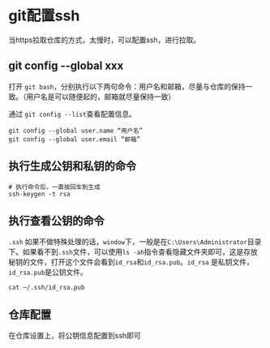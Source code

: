 # git配置ssh

当https拉取仓库的方式，太慢时，可以配置ssh，进行拉取。

## git config --global xxx

打开 `git bash`，分别执行以下两句命令：用户名和邮箱，尽量与仓库的保持一致。（用户名是可以随便起的，邮箱就尽量保持一致）

通过 `git config --list`查看配置信息。

```shell
git config --global user.name “用户名”
git config --global user.email “邮箱”
```

## 执行生成公钥和私钥的命令

```shell
# 执行命令后，一直按回车到生成
ssh-keygen -t rsa
```

## 执行查看公钥的命令

`.ssh` 如果不做特殊处理的话，`window`下，一般是在`C:\Users\Administrator`目录下。如果看不到`.ssh`文件，可以使用`ls -ah`指令查看隐藏文件夹即可，这是存放秘钥的文件，打开这个文件会看到`id_rsa`和`id_rsa.pub`。`id_rsa` 是私钥文件，`id_rsa.pub`是公钥文件。

```shell
cat ~/.ssh/id_rsa.pub
```

## 仓库配置

在仓库设置上，将公钥信息配置到ssh即可